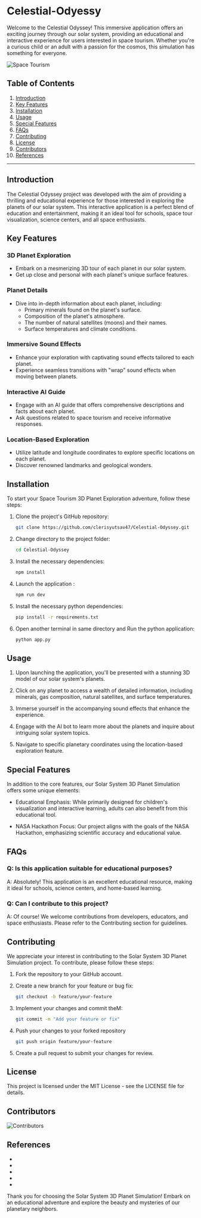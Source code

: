# Celestial-Odyessy

Welcome to the Celestial Odyssey! This immersive application offers an exciting journey through our solar system, providing an educational and interactive experience for users interested in space tourism. Whether you're a curious child or an adult with a passion for the cosmos, this simulation has something for everyone.

![Space Tourism](/assets/UI_description.png)

## Table of Contents
1. [Introduction](#introduction)
2. [Key Features](#key-features)
3. [Installation](#installation)
4. [Usage](#Usage)
5. [Special Features](#special-features)
6. [FAQs](#faqs)
7. [Contributing](#contributing)
8. [License](#license)
9. [Contributors](#contributors)
10. [References](#references)

---

## Introduction

The Celestial Odyssey project was developed with the aim of providing a thrilling and educational experience for those interested in exploring the planets of our solar system. This interactive application is a perfect blend of education and entertainment, making it an ideal tool for schools, space tour visualization, science centers, and all space enthusiasts.

## Key Features

### 3D Planet Exploration
- Embark on a mesmerizing 3D tour of each planet in our solar system.
- Get up close and personal with each planet's unique surface features.

### Planet Details
- Dive into in-depth information about each planet, including:
  - Primary minerals found on the planet's surface.
  - Composition of the planet's atmosphere.
  - The number of natural satellites (moons) and their names.
  - Surface temperatures and climate conditions.

### Immersive Sound Effects
- Enhance your exploration with captivating sound effects tailored to each planet.
- Experience seamless transitions with "wrap" sound effects when moving between planets.

### Interactive AI Guide
- Engage with an AI guide that offers comprehensive descriptions and facts about each planet.
- Ask questions related to space tourism and receive informative responses.

### Location-Based Exploration
- Utilize latitude and longitude coordinates to explore specific locations on each planet.
- Discover renowned landmarks and geological wonders.

## Installation

To start your Space Tourism 3D Planet Exploration adventure, follow these steps:

1. Clone the project's GitHub repository:

   ```bash
   git clone https://github.com/clerisyutsav47/Celestial-Odyssey.git
   ```

2. Change directory to the project folder:

    ```bash
    cd Celestial-Odyssey
    ```

3. Install the necessary dependencies:

    ```bash
    npm install
    ```

4. Launch the application : 

    ```bash
    npm run dev
    ```

5. Install the necessary python dependencies:

    ```bash
    pip install -r requirements.txt
    ```

6. Open another terminal in same directory and Run the python application:

    ```bash
    python app.py
    ```
## Usage

1. Upon launching the application, you'll be presented with a stunning 3D model of our solar system's planets.

2. Click on any planet to access a wealth of detailed information, including minerals, gas composition, natural satellites, and surface temperatures.

3. Immerse yourself in the accompanying sound effects that enhance the experience.

4. Engage with the AI bot to learn more about the planets and inquire about intriguing solar system topics.

5. Navigate to specific planetary coordinates using the location-based exploration feature.


## Special Features

In addition to the core features, our Solar System 3D Planet Simulation offers some unique elements:

+ Educational Emphasis: While primarily designed for children's visualization and interactive learning, adults can also benefit from this educational tool.

+ NASA Hackathon Focus: Our project aligns with the goals of the NASA Hackathon, emphasizing scientific accuracy and educational value.


## FAQs

### Q: Is this application suitable for educational purposes?
A: Absolutely! This application is an excellent educational resource, making it ideal for schools, science centers, and home-based learning.

### Q: Can I contribute to this project?
A: Of course! We welcome contributions from developers, educators, and space enthusiasts. Please refer to the Contributing section for guidelines.


## Contributing

We appreciate your interest in contributing to the Solar System 3D Planet Simulation project. To contribute, please follow these steps:

1. Fork the repository to your GitHub account.

2. Create a new branch for your feature or bug fix:
    ```bash
    git checkout -b feature/your-feature

3. Implement your changes and commit theM:
    ```bash
    git commit -m "Add your feature or fix"

4. Push your changes to your forked repository
    ```bash 
    git push origin feature/your-feature

5. Create a pull request to submit your changes for review.


## License

This project is licensed under the MIT License - see the LICENSE file for details.

## Contributors
![Contributors](./collaborators.jpg)

## References
+ 
+
+
+
+



Thank you for choosing the Solar System 3D Planet Simulation! Embark on an educational adventure and explore the beauty and mysteries of our planetary neighbors.

